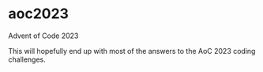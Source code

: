 # aoc2023
Advent of Code 2023

This will hopefully end up with most of the answers to the AoC 2023 coding challenges.

